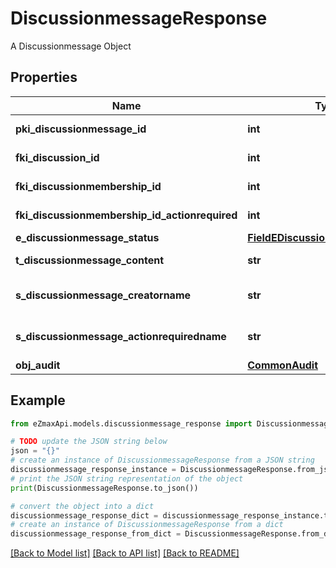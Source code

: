 # DiscussionmessageResponse

A Discussionmessage Object

## Properties

Name | Type | Description | Notes
------------ | ------------- | ------------- | -------------
**pki_discussionmessage_id** | **int** | The unique ID of the Discussionmessage | 
**fki_discussion_id** | **int** | The unique ID of the Discussion | 
**fki_discussionmembership_id** | **int** | The unique ID of the Discussionmembership | [optional] 
**fki_discussionmembership_id_actionrequired** | **int** | The unique ID of the Discussionmembership | [optional] 
**e_discussionmessage_status** | [**FieldEDiscussionmessageStatus**](FieldEDiscussionmessageStatus.md) |  | 
**t_discussionmessage_content** | **str** | The content of the Discussionmessage | 
**s_discussionmessage_creatorname** | **str** | The name the creator of the Discussionmessage. | 
**s_discussionmessage_actionrequiredname** | **str** | The name the Actionrequired of the Discussionmessage. | [optional] 
**obj_audit** | [**CommonAudit**](CommonAudit.md) |  | 

## Example

```python
from eZmaxApi.models.discussionmessage_response import DiscussionmessageResponse

# TODO update the JSON string below
json = "{}"
# create an instance of DiscussionmessageResponse from a JSON string
discussionmessage_response_instance = DiscussionmessageResponse.from_json(json)
# print the JSON string representation of the object
print(DiscussionmessageResponse.to_json())

# convert the object into a dict
discussionmessage_response_dict = discussionmessage_response_instance.to_dict()
# create an instance of DiscussionmessageResponse from a dict
discussionmessage_response_from_dict = DiscussionmessageResponse.from_dict(discussionmessage_response_dict)
```
[[Back to Model list]](../README.md#documentation-for-models) [[Back to API list]](../README.md#documentation-for-api-endpoints) [[Back to README]](../README.md)


